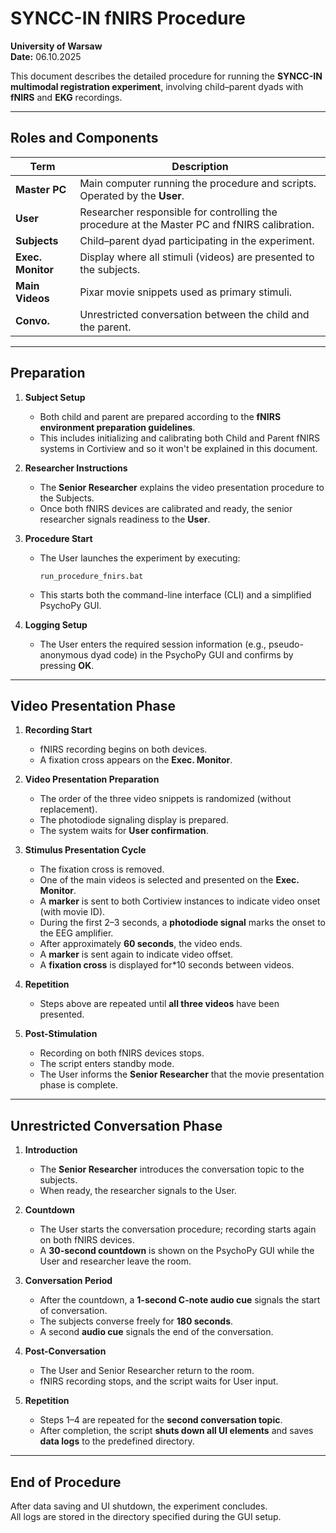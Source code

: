 # SYNCC-IN fNIRS Procedure  
**University of Warsaw**  
**Date:** 06.10.2025  

This document describes the detailed procedure for running the **SYNCC-IN multimodal registration experiment**, involving child–parent dyads with **fNIRS** and **EKG** recordings.

---

## Roles and Components

| Term              | Description                                                                                  |
|-------------------|----------------------------------------------------------------------------------------------|
| **Master PC**     | Main computer running the procedure and scripts. Operated by the **User**.                   |
| **User**          | Researcher responsible for controlling the procedure at the Master PC and fNIRS calibration. |
| **Subjects**      | Child–parent dyad participating in the experiment.                                           |
| **Exec. Monitor** | Display where all stimuli (videos) are presented to the subjects.                            |
| **Main Videos**   | Pixar movie snippets used as primary stimuli.                                                |
| **Convo.**        | Unrestricted conversation between the child and the parent.                                  |

---

## Preparation

1. **Subject Setup**  
   - Both child and parent are prepared according to the **fNIRS environment preparation guidelines**.  
   - This includes initializing and calibrating both Child and Parent fNIRS systems in Cortiview and so it won't be explained in this document.

2. **Researcher Instructions**  
   - The **Senior Researcher** explains the video presentation procedure to the Subjects.  
   - Once both fNIRS devices are calibrated and ready, the senior researcher signals readiness to the **User**.

3. **Procedure Start**  
   - The User launches the experiment by executing:  
     ```
     run_procedure_fnirs.bat
     ```
   - This starts both the command-line interface (CLI) and a simplified PsychoPy GUI.

4. **Logging Setup**  
   - The User enters the required session information (e.g., pseudo-anonymous dyad code) in the PsychoPy GUI and confirms by pressing **OK**.

---

## Video Presentation Phase

1. **Recording Start**  
   - fNIRS recording begins on both devices.  
   - A fixation cross appears on the **Exec. Monitor**.

2. **Video Presentation Preparation**  
   - The order of the three video snippets is randomized (without replacement).  
   - The photodiode signaling display is prepared.  
   - The system waits for **User confirmation**.

3. **Stimulus Presentation Cycle**  
   - The fixation cross is removed.  
   - One of the main videos is selected and presented on the **Exec. Monitor**.  
   - A **marker** is sent to both Cortiview instances to indicate video onset (with movie ID).  
   - During the first 2–3 seconds, a **photodiode signal** marks the onset to the EEG amplifier.  
   - After approximately **60 seconds**, the video ends.  
   - A **marker** is sent again to indicate video offset.  
   - A **fixation cross** is displayed for*10 seconds between videos.

4. **Repetition**  
   - Steps above are repeated until **all three videos** have been presented.

5. **Post-Stimulation**  
   - Recording on both fNIRS devices stops.  
   - The script enters standby mode.  
   - The User informs the **Senior Researcher** that the movie presentation phase is complete.

---

## Unrestricted Conversation Phase

1. **Introduction**  
   - The **Senior Researcher** introduces the conversation topic to the subjects.  
   - When ready, the researcher signals to the User.

2. **Countdown**  
   - The User starts the conversation procedure; recording starts again on both fNIRS devices.  
   - A **30-second countdown** is shown on the PsychoPy GUI while the User and researcher leave the room.

3. **Conversation Period**  
   - After the countdown, a **1-second C-note audio cue** signals the start of conversation.  
   - The subjects converse freely for **180 seconds**.  
   - A second **audio cue** signals the end of the conversation.

4. **Post-Conversation**  
   - The User and Senior Researcher return to the room.  
   - fNIRS recording stops, and the script waits for User input.

5. **Repetition**  
   - Steps 1–4 are repeated for the **second conversation topic**.  
   - After completion, the script **shuts down all UI elements** and saves **data logs** to the predefined directory.

---

## End of Procedure

After data saving and UI shutdown, the experiment concludes.  
All logs are stored in the directory specified during the GUI setup.
